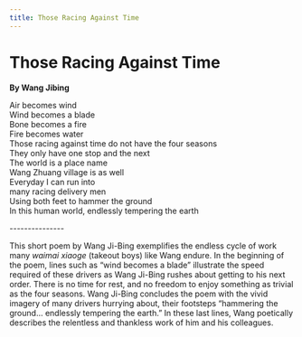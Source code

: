 ```yaml
---
title: Those Racing Against Time
---
```


# Those Racing Against Time
**By Wang Jibing**

Air becomes wind<br />
Wind becomes a blade<br />
Bone becomes a fire<br />
Fire becomes water<br />
Those racing against time do not have the four seasons<br />
They only have one stop and the next<br />
The world is a place name<br />
Wang Zhuang village is as well<br />
Everyday I can run into<br />
many racing delivery men<br />
Using both feet to hammer the ground<br />
In this human world, endlessly tempering the earth <br />

---------------<br />

This short poem by Wang Ji-Bing exemplifies the endless cycle of work many *waimai xiaoge* (takeout boys) like Wang endure. In the beginning of the poem, lines such as “wind becomes a blade” illustrate the speed required of these drivers as Wang Ji-Bing rushes about getting to his next order. There is no time for rest, and no freedom to enjoy something as trivial as the four seasons. Wang Ji-Bing concludes the poem with the vivid imagery of many drivers hurrying about, their footsteps “hammering the ground... endlessly tempering the earth.” In these last lines, Wang poetically describes the relentless and thankless work of him and his colleagues.
